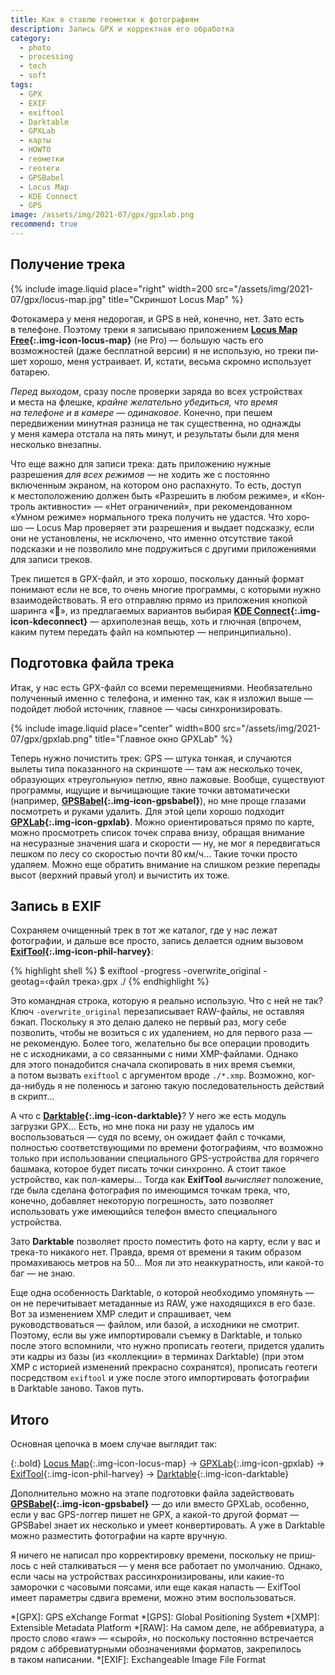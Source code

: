 ```yaml
---
title: Как я ставлю геометки к фотографиям
description: Запись GPX и корректная его обработка
category:
  - photo
  - processing
  - tech
  - soft
tags:
  - GPX
  - EXIF
  - exiftool
  - Darktable
  - GPXLab
  - карты
  - HOWTO
  - геометки
  - геотеги
  - GPSBabel
  - Locus Map
  - KDE Connect
  - GPS
image: /assets/img/2021-07/gpx/gpxlab.png
recommend: true
---
```

## Получение трека

{% include image.liquid place="right" width=200 src="/assets/img/2021-07/gpx/locus-map.jpg" title="Скриншот Locus Map" %}

Фотокамера у меня недорогая, и GPS в ней, конечно, нет. Зато есть в телефоне. Поэтому треки я записываю приложением
**[Locus<span> Map Free</span>][locus]{:.img-icon-locus-map}** (не Pro) — большую часть его возможностей (даже бесплатной
версии) я не использую, но треки пи­шет хорошо, меня устраивает. И, кста­ти, весьма скромно использует батарею.

*Перед выходом*, сразу после проверки заряда во всех устройствах и места на флешке, *крайне желательно убедиться, что время
на телефоне и в ка­ме­ре — одинаковое*. Конечно, при пешем передвижении минутная разница не так существенна, но однажды у меня
камера отстала на пять минут, и результаты были для меня несколько внезапны.

Что еще важно для записи трека: дать приложению нужные разрешения *для всех режимов* — не хо­дить же с постоянно включенным
экраном, на котором оно распахнуто. То есть, доступ к мес­то­по­ло­же­нию должен быть «Разрешить в лю­бом режиме», и «Кон­т­роль
активности» — «Нет ограничений», при ре­ко­мен­до­ван­ном «Умном режиме» нормального трека получить не удас­т­ся. Что хо­ро­шо —
Locus Map проверяет эти разрешения и выдает подсказку, если они не ус­та­нов­ле­ны, не ис­клю­че­но, что именно отсутствие такой
подсказки и не позволило мне подружиться с другими приложениями для записи треков.

Трек пишется в GPX-файл, и это хорошо, поскольку данный формат понимают если не все, то очень многие программы, с ко­то­ры­ми
нужно взаимодействовать. Я его отправляю прямо из при­ло­же­ния кнопкой шаринга «<span class="fas">&#xf1e0;</span>»,
из предлагаемых вариантов выбирая **[KDE<span> Con­nect</span>][konnect]{:.img-icon-kdeconnect}** — архиполезная вещь, хоть
и глюч­ная (впрочем, каким путем передать файл на компьютер — непринципиально).

<!--more-->

## Подготовка файла трека

Итак, у нас есть GPX-файл со все­ми перемещениями. Необязательно полученный именно с телефона, и имен­но так, как я изложил
выше — подойдет любой источник, глав­ное — часы синхронизировать.

{% include image.liquid place="center" width=800 src="/assets/img/2021-07/gpx/gpxlab.png" title="Главное окно GPXLab" %}

Теперь нужно почистить трек: GPS — штука тонкая, и слу­ча­ют­ся вылеты типа показанного на скрин­шо­те — там аж несколько точек,
образующих «треугольную» петлю, явно лажовые. Вообще, существуют программы, ищущие и вы­чи­ща­ю­щие такие точки автоматически
(например, **[GPSBabel][babel]{:.img-icon-gpsbabel}**),
но мне проще глазами посмотреть и руками удалить. Для этой цели хорошо подходит **[GPXLab][lab]{:.img-icon-gpxlab}**.
Можно ориентироваться прямо по карте, можно просмотреть список точек справа внизу, обращая внимание на не­су­раз­ные значения шага
и ско­рос­ти — ну, не мог я передвигаться пешком по ле­су со ско­рос­тью почти 80 км/ч... Такие точки просто удаляем. Можно еще
обратить внимание на слиш­ком резкие перепады высот (верхний правый угол) и вычистить их тоже.

## Запись в EXIF

Сохраняем очищенный трек в тот же каталог, где у нас лежат фотографии, и даль­ше все просто, запись делается одним вызовом
**[ExifTool][exiftool]{:.img-icon-phil-harvey}**:

{% highlight shell %}
$ exiftool -progress -overwrite_original -geotag=‹файл трека›.gpx ./
{% endhighlight %}

Это командная строка, которую я реально использую. Что с ней не так? Ключ `-overwrite_original` перезаписывает RAW-фай­лы,
не оставляя бэкап. Поскольку я это делаю далеко не первый раз, могу себе позволить, чтобы не возиться с их удалением, но
для первого раза — не рекомендую. Более того, же­ла­тель­но бы все операции проводить не с исходниками, а со свя­зан­ны­ми с ни­ми
XMP-файлами. Однако для этого понадобится сначала скопировать в них время съемки, а потом вызвать `exiftool` с аргументом
вроде `./*.xmp`. Возможно, ког­да-ни­будь я не поленюсь и за­го­ню такую последовательность действий в скрипт...

А что с **[Darktable][darktable]{:.img-icon-darktable}**? У не­го же есть модуль загрузки GPX... Есть, но мне пока ни ра­зу
не уда­лось им воспользоваться — судя по все­му, он ожидает файл с точками, полностью соответствующими по вре­ме­ни фотографиям,
что возможно только при ис­поль­зо­ва­нии специального GPS-устройства для горячего башмака, которое будет писать точки синхронно.
А стоит такое устройство, как пол-камеры... Тогда как **ExifTool** *вычисляет* положение, где была сделана фотография
по имеющимся точкам трека, что, конечно, добавляет некоторую погрешность, зато позволяет использовать уже имеющийся телефон
вместо специального устройства.

Зато **Darktable** позволяет просто поместить фото на кар­ту, если у вас и трека-то никакого нет. Правда, время от времени
я таким образом промахиваюсь метров на 50... Моя ли это неаккуратность, или какой-то баг — не знаю.

Еще одна особенность Darktable, о ко­то­рой необходимо упомянуть — он не пе­ре­чи­ты­ва­ет метаданные из RAW, уже находящихся в его
базе. Вот за изменением XMP следит и спра­ши­ва­ет, чем руководствоваться — файлом, или базой, а ис­ход­ни­ки не смот­рит. Поэтому,
если вы уже импортировали съемку в Darktable, и только после этого вспомнили, что нужно прописать геотеги, придется удалить
эти кадры из ба­зы (из «кол­лек­ции» в тер­ми­нах Darktable) (при этом XMP с ис­то­ри­ей изменений прекрасно сохранятся), прописать
геотеги посредством `exiftool` и уже после этого импортировать фотографии в Dark­table заново. Таков путь.

## Итого

Основная цепочка в моем случае выглядит так:

{:.bold}
[Locus Map][locus]{:.img-icon-locus-map} → [GPXLab][lab]{:.img-icon-gpxlab} → [ExifTool][exiftool]{:.img-icon-phil-harvey} →
[Darktable][darktable]{:.img-icon-darktable}

Дополнительно можно на этапе подготовки файла задействовать **[GPSBabel][babel]{:.img-icon-gpsbabel}** — до или вмес­то GPXLab,
особенно, если у вас GPS-лог­гер пишет не GPX, а ка­кой-то другой формат — GPSBabel знает их несколько и умеет конвертировать.
А уже в Dark­table можно разместить фотографии на кар­те вручную.

Я ничего не на­пи­сал про кор­рек­ти­ров­ку времени, поскольку не при­ш­лось с ней сталкиваться — у ме­ня все работает по умолчанию.
Однако, если часы на ус­т­рой­с­т­вах рассинхронизированы, или ка­кие-то заморочки с ча­со­вы­ми поясами, или еще какая напасть —
ExifTool имеет параметры сдвига времени, можно этим воспользоваться.

[locus]: https://www.locusmap.app/
[konnect]: https://kdeconnect.kde.org/
[lab]: https://github.com/BourgeoisLab/GPXLab
[babel]: https://www.gpsbabel.org/
[exiftool]: https://exiftool.org/
[darktable]: https://www.darktable.org/

*[GPX]: GPS eXchange Format
*[GPS]: Global Positioning System
*[XMP]: Extensible Metadata Platform
*[RAW]: На самом деле, не аббревиатура, а просто слово «raw» — «сырой», но поскольку постоянно встречается рядом с аббревиатурными обозначениями форматов, закрепилось в таком написании.
*[EXIF]: Exchangeable Image File Format
